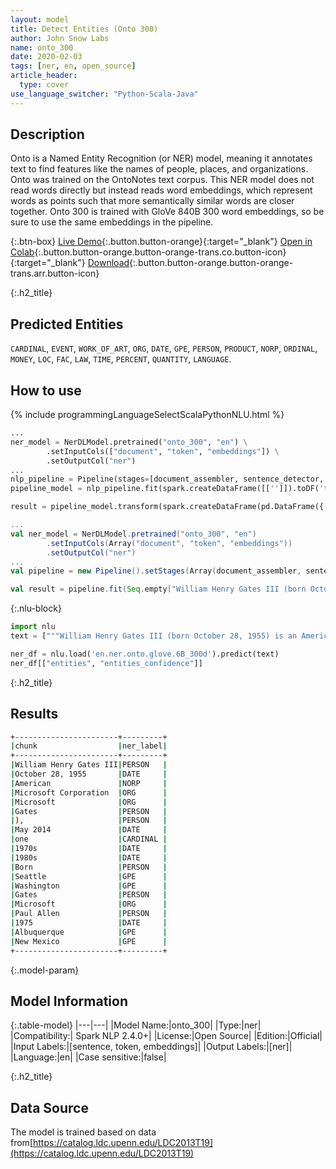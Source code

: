 ```yaml
---
layout: model
title: Detect Entities (Onto 300)
author: John Snow Labs
name: onto_300
date: 2020-02-03
tags: [ner, en, open_source]
article_header:
  type: cover
use_language_switcher: "Python-Scala-Java"
---
```


## Description
Onto is a Named Entity Recognition (or NER) model, meaning it annotates text to find features like the names of people, places, and organizations. Onto was trained on the OntoNotes text corpus. This NER model does not read words directly but instead reads word embeddings, which represent words as points such that more semantically similar words are closer together. Onto 300 is trained with GloVe 840B 300 word embeddings, so be sure to use the same embeddings in the pipeline.

{:.btn-box}
[Live Demo](https://demo.johnsnowlabs.com/public/NER_EN_18){:.button.button-orange}{:target="_blank"}
[Open in Colab](https://colab.research.google.com/github/JohnSnowLabs/spark-nlp-workshop/blob/master/tutorials/streamlit_notebooks/NER_EN.ipynb){:.button.button-orange.button-orange-trans.co.button-icon}{:target="_blank"}
[Download](https://s3.amazonaws.com/auxdata.johnsnowlabs.com/public/models/onto_300_en_2.4.0_2.4_1579729071854.zip){:.button.button-orange.button-orange-trans.arr.button-icon}

{:.h2_title}
## Predicted Entities 
 `CARDINAL`, `EVENT`, `WORK_OF_ART`, `ORG`, `DATE`, `GPE`, `PERSON`, `PRODUCT`, `NORP`, `ORDINAL`, `MONEY`, `LOC`, `FAC`, `LAW`, `TIME`, `PERCENT`, `QUANTITY`, `LANGUAGE`.

## How to use 

<div class="tabs-box" markdown="1">

{% include programmingLanguageSelectScalaPythonNLU.html %}


```python
...
ner_model = NerDLModel.pretrained("onto_300", "en") \
        .setInputCols(["document", "token", "embeddings"]) \
        .setOutputCol("ner")
...        
nlp_pipeline = Pipeline(stages=[document_assembler, sentence_detector, tokenizer, embeddings, ner_model, ner_converter])
pipeline_model = nlp_pipeline.fit(spark.createDataFrame([['']]).toDF('text'))

result = pipeline_model.transform(spark.createDataFrame(pd.DataFrame({'text': ["""William Henry Gates III (born October 28, 1955) is an American business magnate, software developer, investor, and philanthropist. He is best known as the co-founder of Microsoft Corporation. During his career at Microsoft, Gates held the positions of chairman, chief executive officer (CEO), president and chief software architect, while also being the largest individual shareholder until May 2014. He is one of the best-known entrepreneurs and pioneers of the microcomputer revolution of the 1970s and 1980s. Born and raised in Seattle, Washington, Gates co-founded Microsoft with childhood friend Paul Allen in 1975, in Albuquerque, New Mexico; it went on to become the world's largest personal computer software company. Gates led the company as chairman and CEO until stepping down as CEO in January 2000, but he remained chairman and became chief software architect. During the late 1990s, Gates had been criticized for his business tactics, which have been considered anti-competitive. This opinion has been upheld by numerous court rulings. In June 2006, Gates announced that he would be transitioning to a part-time role at Microsoft and full-time work at the Bill & Melinda Gates Foundation, the private charitable foundation that he and his wife, Melinda Gates, established in 2000. He gradually transferred his duties to Ray Ozzie and Craig Mundie. He stepped down as chairman of Microsoft in February 2014 and assumed a new post as technology adviser to support the newly appointed CEO Satya Nadella."""]})))
```

```scala
...
val ner_model = NerDLModel.pretrained("onto_300", "en")
        .setInputCols(Array("document", "token", "embeddings"))
        .setOutputCol("ner")
...
val pipeline = new Pipeline().setStages(Array(document_assembler, sentence_detector, tokenizer, embeddings, ner_model, ner_converter))

val result = pipeline.fit(Seq.empty["William Henry Gates III (born October 28, 1955) is an American business magnate, software developer, investor, and philanthropist. He is best known as the co-founder of Microsoft Corporation. During his career at Microsoft, Gates held the positions of chairman, chief executive officer (CEO), president and chief software architect, while also being the largest individual shareholder until May 2014. He is one of the best-known entrepreneurs and pioneers of the microcomputer revolution of the 1970s and 1980s. Born and raised in Seattle, Washington, Gates co-founded Microsoft with childhood friend Paul Allen in 1975, in Albuquerque, New Mexico; it went on to become the world's largest personal computer software company. Gates led the company as chairman and CEO until stepping down as CEO in January 2000, but he remained chairman and became chief software architect. During the late 1990s, Gates had been criticized for his business tactics, which have been considered anti-competitive. This opinion has been upheld by numerous court rulings. In June 2006, Gates announced that he would be transitioning to a part-time role at Microsoft and full-time work at the Bill & Melinda Gates Foundation, the private charitable foundation that he and his wife, Melinda Gates, established in 2000. He gradually transferred his duties to Ray Ozzie and Craig Mundie. He stepped down as chairman of Microsoft in February 2014 and assumed a new post as technology adviser to support the newly appointed CEO Satya Nadella."].toDS.toDF("text")).transform(data)
```
{:.nlu-block}
```python
import nlu
text = ["""William Henry Gates III (born October 28, 1955) is an American business magnate, software developer, investor, and philanthropist. He is best known as the co-founder of Microsoft Corporation. During his career at Microsoft, Gates held the positions of chairman, chief executive officer (CEO), president and chief software architect, while also being the largest individual shareholder until May 2014. He is one of the best-known entrepreneurs and pioneers of the microcomputer revolution of the 1970s and 1980s. Born and raised in Seattle, Washington, Gates co-founded Microsoft with childhood friend Paul Allen in 1975, in Albuquerque, New Mexico; it went on to become the world's largest personal computer software company. Gates led the company as chairman and CEO until stepping down as CEO in January 2000, but he remained chairman and became chief software architect. During the late 1990s, Gates had been criticized for his business tactics, which have been considered anti-competitive. This opinion has been upheld by numerous court rulings. In June 2006, Gates announced that he would be transitioning to a part-time role at Microsoft and full-time work at the Bill & Melinda Gates Foundation, the private charitable foundation that he and his wife, Melinda Gates, established in 2000. He gradually transferred his duties to Ray Ozzie and Craig Mundie. He stepped down as chairman of Microsoft in February 2014 and assumed a new post as technology adviser to support the newly appointed CEO Satya Nadella."""]

ner_df = nlu.load('en.ner.onto.glove.6B_300d').predict(text)
ner_df[["entities", "entities_confidence"]]
```
</div>

{:.h2_title}
## Results

```bash
+-----------------------+---------+
|chunk                  |ner_label|
+-----------------------+---------+
|William Henry Gates III|PERSON   |
|October 28, 1955       |DATE     |
|American               |NORP     |
|Microsoft Corporation  |ORG      |
|Microsoft              |ORG      |
|Gates                  |PERSON   |
|),                     |PERSON   |
|May 2014               |DATE     |
|one                    |CARDINAL |
|1970s                  |DATE     |
|1980s                  |DATE     |
|Born                   |PERSON   |
|Seattle                |GPE      |
|Washington             |GPE      |
|Gates                  |PERSON   |
|Microsoft              |ORG      |
|Paul Allen             |PERSON   |
|1975                   |DATE     |
|Albuquerque            |GPE      |
|New Mexico             |GPE      |
+-----------------------+---------+
```

{:.model-param}
## Model Information

{:.table-model}
|---|---|
|Model Name:|onto_300|
|Type:|ner|
|Compatibility:| Spark NLP 2.4.0+|
|License:|Open Source|
|Edition:|Official|
|Input Labels:|[sentence, token, embeddings]|
|Output Labels:|[ner]|
|Language:|en|
|Case sensitive:|false|


{:.h2_title}
## Data Source
The model is trained based on data from[https://catalog.ldc.upenn.edu/LDC2013T19](https://catalog.ldc.upenn.edu/LDC2013T19)